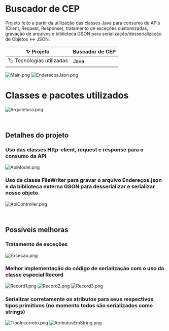 # Buscador de CEP

Projeto feito a partir da utilização das classes Java para consumo de APIs (Client, Request, Response), tratamento de exceções customizadas, gravação de arquivos e biblioteca GSON para serialização/desserialização de Objetos <-> JSON.


| :sparkles: Projeto        | **Buscador de CEP**
| -------------  | --- |
| :label: Tecnologias utilizadas | Java

![Main.png](img%2FMain.png)
![EnderecosJson.png](img%2FEnderecosJson.png#vitrinedev)

# Classes e pacotes utilizados
![Arquitetura.png](img%2FArquitetura.png)

<br>

## Detalhes do projeto

### Uso das classes Http-client, request e response para o consumo da API
![ApiModel.png](img%2FApiModel.png)

### Uso da classe FileWriter para gravar o arquivo Endereços.json e da biblioteca externa GSON para desserializar e serializar nosso objeto
![ApiController.png](img%2FApiController.png)

<br>

## Possíveis melhoras
### Tratamento de exceções
![Excecao.png](img%2FExcecao.png)

### Melhor implementação do código de serialização com o uso da classe especial Record
![Record1.png](img%2FRecord1.png)
![Record2.png](img%2FRecord2.png)
![Record3.png](img%2FRecord3.png)

### Serializar corretamente os atributos para seus respectivos tipos primitivos (no momento todos são serializados como strings)
![TipoIncorreto.png](img%2FTipoIncorreto.png)
![AtributosEmString.png](img%2FAtributosEmString.png)
